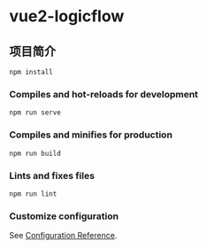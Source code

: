 <!--
 * @Author: liuhongyang 18534613246@163.com
 * @Date: 2024-05-25 22:45:08
 * @LastEditors: liuhongyang 18534613246@163.com
 * @LastEditTime: 2024-08-30 11:33:05
 * @FilePath: \vue2-logicflow\README.md
 * @Description: 这是默认设置,请设置`customMade`, 打开koroFileHeader查看配置 进行设置: https://github.com/OBKoro1/koro1FileHeader/wiki/%E9%85%8D%E7%BD%AE
-->
# vue2-logicflow

## 项目简介
```
npm install
```

### Compiles and hot-reloads for development
```
npm run serve
```

### Compiles and minifies for production
```
npm run build
```

### Lints and fixes files
```
npm run lint
```

### Customize configuration
See [Configuration Reference](https://cli.vuejs.org/config/).
